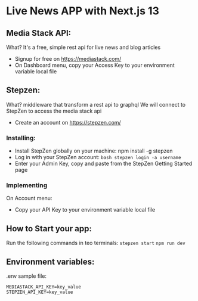 # Live News APP with Next.js 13

## Media Stack API:

What? It's a free, simple rest api for live news and blog articles

- Signup for free on https://mediastack.com/
- On Dashboard menu, copy your Access Key to your environment variable local file

## Stepzen:

What? middleware that transform a rest api to graphql
We will connect to StepZen to access the media stack api

- Create an account on https://stepzen.com/

### Installing:

- Install StepZen globally on your machine: npm install -g stepzen
- Log in with your StepZen account: `bash stepzen login -a username`
- Enter your Admin Key, copy and paste from the StepZen Getting Started page

### Implementing

On Account menu:

- Copy your API Key to your environment variable local file

## How to Start your app:

Run the following commands in teo terminals:
`stepzen start`
`npm run dev`

## Environment variables:

.env sample file:

```
MEDIASTACK_API_KEY=key_value
STEPZEN_API_KEY=key_value
```
